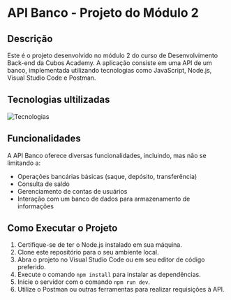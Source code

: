 # API Banco - Projeto do Módulo 2

## Descrição
Este é o projeto desenvolvido no módulo 2 do curso de Desenvolvimento Back-end da Cubos Academy. A aplicação consiste em uma API de um banco, implementada utilizando tecnologias como JavaScript, Node.js, Visual Studio Code e Postman.

## Tecnologias ultilizadas
![Tecnologias](https://skillicons.dev/icons?i=js,nodejs,vscode,postman)


## Funcionalidades
A API Banco oferece diversas funcionalidades, incluindo, mas não se limitando a:
- Operações bancárias básicas (saque, depósito, transferência)
- Consulta de saldo
- Gerenciamento de contas de usuários
- Interação com um banco de dados para armazenamento de informações

## Como Executar o Projeto
1. Certifique-se de ter o Node.js instalado em sua máquina.
2. Clone este repositório para o seu ambiente local.
3. Abra o projeto no Visual Studio Code ou em seu editor de código preferido.
4. Execute o comando `npm install` para instalar as dependências.
5. Inicie o servidor com o comando `npm run dev`.
6. Utilize o Postman ou outras ferramentas para realizar requisições à API.

